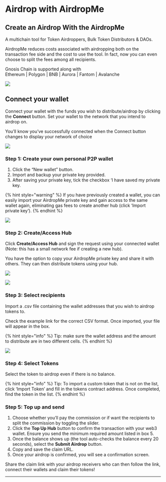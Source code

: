 # Airdrop with AirdropMe

## Create an Airdrop With the AirdropMe

A multichain tool for Token Airdroppers, Bulk Token Distributors & DAOs.

AirdropMe reduces costs associated with airdropping both on the transaction fee side and the cost to use the tool. In fact, now you can even choose to split the fees among all recipients.&#x20;

Gnosis Chain is supported along with  \
Ethereum | Polygon | BNB | Aurora | Fantom | Avalanche

![](https://lh3.googleusercontent.com/-\_s2LRAzuDoSd2RSLh1UPRgGyp-F0PmelEnRVZAHdyKTiGsNgSSw\_RfJ8rJpkXvw7X59-ujuaEchQ9cs3EwxWSpdb3325WselfP663NgvpmiY6OYTJlXFcQhBxdGFc5N5lgbi4n6g3GV3DpocQ)

## Connect your wallet

Connect your wallet with the funds you wish to distribute/airdrop by clicking the **Connect** button. Set your wallet to the network that you intend to airdrop on.

You’ll know you’ve successfully connected when the Connect button changes to display your network of choice

![](https://lh6.googleusercontent.com/KUKXm38ribA1t3tTuHC9bvk4oF3OLE65PLozEDnCVDqf4tPsXxoRG9fv6XJ5KTg7XGsigJZDf2g9hzEY1Sh0PXorg2uXybkhhgcUKo97BDh2K4GE3dKXGierg6TF\_fKe-07h-Rq7zihdAd1dGQ)

### Step 1: Create your own personal P2P wallet

1. Click the “New wallet” button.&#x20;
2. Import and backup your private key provided.&#x20;
3. After saving your private key, tick the checkbox ‘I have saved my private key.&#x20;

{% hint style="warning" %}
If you have previously created a wallet, you can easily import your AirdropMe private key and gain access to the same wallet again, eliminating gas fees to create another hub (click ‘Import private key’).
{% endhint %}

![](https://lh5.googleusercontent.com/6ABg8C6iBKJreacZRTdXnxLnVymZ\_RKIcr76JnZMm6iLlDbVSEqE0rCYaR32j4OCoRJID-dUzkp-8-MDoCpnZ4U0VsGM9FICBlFoDSsKdCMyUmSF2-UvF9ABGIbp\_iv-Rykt7AzrMzKdaw1eYA)

### Step 2: Create/Access Hub

Click **Create/Access Hub** and sign the request using your connected wallet (Note: this has a small network fee if creating a new hub).

You have the option to copy your AirdropMe private key and share it with others. They can then distribute tokens using your hub.

![](https://lh3.googleusercontent.com/Y1Y9tulaQ6RA\_9X3F3qmdZoQ7PKOejYi3GSIxLzUYxAOBFd3uMVWONjpvuiH6WxAiFQKHFeU4J6l\_dmJ93HF5oglaSlMvYg\_oQtaVJJvpIrOo2TVJeq4JlEwOVXhHaESNqP5jCrkT7M13oN2Vg)

![](https://lh5.googleusercontent.com/BSOFqV4TR5IZ2kAaa\_4V0Qxa-vqblaUnDheOg7D\_pfrfmUGEE1Kj9QxxiI-4eiegEsVtOd1j0zZuMumvWpWQBvL9xb1x5bRgp8Tdbc1wJaKKF2VWWJhNRD\_rSzG4SchSBuICRgfdFCzpFuOdnw)

### Step 3: Select recipients

Import a .csv file containing the wallet addresses that you wish to airdrop tokens to.&#x20;

Check the example link for the correct CSV format. Once imported, your file will appear in the box.

{% hint style="info" %}
Tip: make sure the wallet address and the amount to distribute are in two different cells.
{% endhint %}

![](https://lh6.googleusercontent.com/csjiUq4BUIrhPxm-5QKJ1L6Vucogk-HLpwIGGcJho4L4G\_X3MjnBU\_56Gc9VxE0GOA4HhmATQ96nu39CGRX\_oBs1GcYEjQtZGl2jmXrU06L4jq\_mxI9x9nnbrovB\_mKQjO2\_VB9algi8lPwQ\_g)

### Step 4: Select Tokens&#x20;

Select the token to airdrop even if there is no balance.&#x20;

{% hint style="info" %}
Tip: To import a custom token that is not on the list, click ‘Import Token’ and fill in the tokens contract address. Once completed, find the token in the list.
{% endhint %}

### Step 5: Top up and send&#x20;

1. Choose whether you’ll pay the commission or if want the recipients to split the commission by toggling the slider.&#x20;
2. Click the **Top Up Hub** button to confirm the transaction with your web3 wallet. Ensure you send the minimum required amount listed in box 5.&#x20;
3. Once the balance shows up (the tool auto-checks the balance every 20 seconds), select the **Submit Airdrop** button.&#x20;
4. Copy and save the claim URL.&#x20;
5. Once your airdrop is confirmed, you will see a confirmation screen.

Share the claim link with your airdrop receivers who can then follow the link, connect their wallets and claim their tokens!



****
